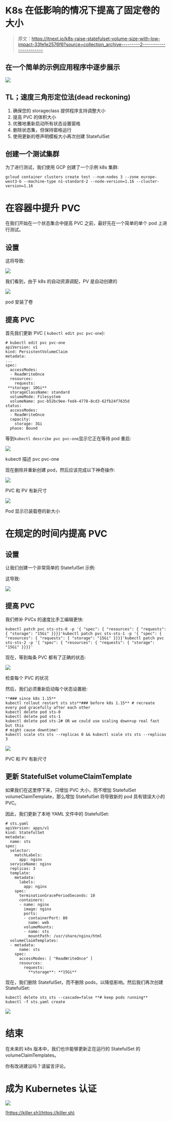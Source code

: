 # K8s 在低影响的情况下提高了固定卷的大小

> 原文：<https://itnext.io/k8s-raise-statefulset-volume-size-with-low-impact-33fe1e2576f6?source=collection_archive---------2----------------------->

## 在一个简单的示例应用程序中逐步展示

![](img/95cb512d76fec4c8dacc94b1fda61033.png)

## TL；速度三角形定位法(dead reckoning)

1.  确保您的 storageclass 提供程序支持调整大小
2.  提高 PVC 的体积大小
3.  优雅地重新启动所有状态设置窗格
4.  删除状态集，但保持窗格运行
5.  使用更新的卷声明模板大小再次创建 StatefulSet

## 创建一个测试集群

为了进行测试，我们使用 GCP 创建了一个示例 k8s 集群:

```
gcloud container clusters create test --num-nodes 3 --zone europe-west3-b --machine-type n1-standard-2 --node-version=1.16 --cluster-version=1.16
```

# 在容器中提升 PVC

在我们开始在一个状态集合中提高 PVC 之前，最好先在一个简单的单个 pod 上进行测试。

## 设置

这将导致:

![](img/da2c10073dd2cc4740da6c7db3be4bb5.png)

我们看到，由于 k8s 的自动资源调配，PV 是自动创建的

![](img/95949ee08d683c851604d5311ffd35f8.png)

pod 安装了卷

## 提高 PVC

首先我们更新 PVC ( `kubectl edit pvc pvc-one`):

```
# kubectl edit pvc pvc-one
apiVersion: v1
kind: PersistentVolumeClaim
metadata:
...
spec:
  accessModes:
  - ReadWriteOnce
  resources:
    requests:
 **storage: 10Gi**
  storageClassName: standard
  volumeMode: Filesystem
  volumeName: pvc-b52bc9ee-fed4-4778-8cd3-62fb24f7635d
status:
  accessModes:
  - ReadWriteOnce
  capacity:
    storage: 3Gi
  phase: Bound
```

等到`kubectl describe pvc pvc-one`显示它正在等待 pod 重启:

![](img/f29997db921384888dde1b6e0283b3fc.png)

kubectl 描述 pvc pvc-one

现在删除并重新创建 pod，然后应该完成以下神奇操作:

![](img/201f06e1bfb553f25f7c00db3c5cb4dd.png)

PVC 和 PV 有新尺寸

![](img/3b922f82d841ef87c23af29b2af53bf8.png)

Pod 显示已装载卷的新大小

# 在规定的时间内提高 PVC

## 设置

让我们创建一个非常简单的 StatefulSet 示例:

这导致:

![](img/eeaa7dcee10fdc9ef353c553b21a5b25.png)

## 提高 PVC

我们修补 PVCs 的速度比手工编辑更快:

```
kubectl patch pvc sts-sts-0 -p '{ "spec": { "resources": { "requests": { "storage": "15Gi" }}}}'kubectl patch pvc sts-sts-1 -p '{ "spec": { "resources": { "requests": { "storage": "15Gi" }}}}'kubectl patch pvc sts-sts-2 -p '{ "spec": { "resources": { "requests": { "storage": "15Gi" }}}}'
```

现在，等到每条 PVC 都有了正确的状态:

![](img/927baabff3dd00b5bdd75b1d06648b3e.png)

检查每个 PVC 的状况

然后，我们必须重新启动每个状态设置舱:

```
**### since k8s 1.15**
kubectl rollout restart sts sts**### before k8s 1.15** # recreate every pod gracefully after each other
kubectl delete pod sts-0
kubectl delete pod sts-1
kubectl delete pod sts-2# OR we could use scaling down+up real fast but this
# might cause downtime!
kubectl scale sts sts --replicas 0 && kubectl scale sts sts --replicas 3
```

![](img/c946ce4a666e8e913947e7f0d6ac6d7d.png)

PVC 和 PV 有新尺寸

## 更新 StatefulSet volumeClaimTemplate

如果我们在这里停下来，只增加 PVC 大小，而不增加 StatefulSet volumeClaimTemplate，那么增加 StatefulSet 将导致新的 pod 具有错误大小的 PVC。

因此，我们更新了本地 YAML 文件中的 StatefulSet:

```
# sts.yaml
apiVersion: apps/v1
kind: StatefulSet
metadata:
  name: sts
spec:
  selector:
    matchLabels:
      app: nginx
  serviceName: nginx
  replicas: 3
  template:
    metadata:
      labels:
        app: nginx
    spec:
      terminationGracePeriodSeconds: 10
      containers:
      - name: nginx
        image: nginx
        ports:
        - containerPort: 80
          name: web
        volumeMounts:
        - name: sts
          mountPath: /usr/share/nginx/html
  volumeClaimTemplates:
  - metadata:
      name: sts
    spec:
      accessModes: [ "ReadWriteOnce" ]
      resources:
        requests:
          **storage**: **15Gi**
```

现在，我们删除 StatefulSet，而不删除 pods，以降低影响。然后我们再次创建 StatefulSet:

```
kubectl delete sts sts --cascade=false **# keep pods running**
kubectl -f sts.yaml create
```

![](img/b7cd495e39ce4e961aba1fa289692450.png)

# 结束

在未来的 k8s 版本中，我们也许能够更新正在运行的 StatefulSet 的 volumeClaimTemplates。

你有改进建议吗？请留言评论。

# 成为 Kubernetes 认证

[![](img/cf3901a56841fcb55f9e4e17b9f07672.png)](https://killer.sh)

[https://killer.sh](https://killer.sh)